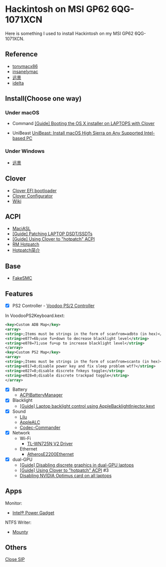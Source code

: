 # Hackintosh on MSI GP62 6QG-1071XCN
Here is something I used to install Hackintosh on my MSI GP62 6QG-1071XCN.

## Reference

- [tonymacx86](http://tonymacx86.com)
- [insanelymac](http://www.insanelymac.com)
- [远景](http://bbs.pcbeta.com)
- [idelta](https://www.idelta.info)

## Install(Choose one way)

### Under macOS

- Command
[[Guide] Booting the OS X installer on LAPTOPS with Clover](https://www.tonymacx86.com/threads/guide-booting-the-os-x-installer-on-laptops-with-clover.148093/)

- UniBeast
[UniBeast: Install macOS High Sierra on Any Supported Intel-based PC](https://www.tonymacx86.com/threads/unibeast-install-macos-high-sierra-on-any-supported-intel-based-pc.235474/)

### Under Windows
- [远景](bbs.pcbeta.com)

## Clover 
- [Clover EFI bootloader](http://sourceforge.net/projects/cloverefiboot/)
- [Clover Configurator](http://mackie100projects.altervista.org)
- [Wiki](https://clover-wiki.zetam.org/home)

## ACPI
- [MaciASL](https://bitbucket.org/RehabMan/os-x-maciasl-patchmatic/downloads/)
- [[Guide] Patching LAPTOP DSDT/SSDTs](https://www.tonymacx86.com/threads/guide-patching-laptop-dsdt-ssdts.152573/)
- [[Guide] Using Clover to "hotpatch" ACPI](https://www.tonymacx86.com/threads/guide-using-clover-to-hotpatch-acpi.200137/)
- [RM Hotpatch](https://github.com/RehabMan/OS-X-Clover-Laptop-Config/tree/master/hotpatch)
- [Hotpatch简介](http://bbs.pcbeta.com/viewthread-1741377-1-2.html)

## Base
- [FakeSMC](https://bitbucket.org/RehabMan/os-x-fakesmc-kozlek/downloads/)


## Features

- [x] PS2 Controller
      - [Voodoo PS/2 Controller](https://github.com/RehabMan/OS-X-Voodoo-PS2-Controller)

In VoodooPS2Keyboard.kext:

```xml
<key>Custom ADB Map</key>
<array>
<string>;Items must be strings in the form of scanfrom=adbto (in hex)</string>
<string>e077=6b;use fu+down to decrease blacklight level</string>
<string>e078=71;use fu+up to increase blacklight level</string>
</array>
<key>Custom PS2 Map</key>
<array>
<string>;Items must be strings in the form of scanfrom=scanto (in hex)</string>
<string>e017=0;disable power key and fix sleep problem wtf?</string>
<string>e027=0;disable discrete fnkeys toggle</string>
<string>e028=0;disable discrete trackpad toggle</string>
</array>
```

- [x] Battery
    - [ACPIBatteryManager](https://github.com/RehabMan/OS-X-ACPI-Battery-Driver)
- [x] Blacklight
  - [[Guide] Laptop backlight control using AppleBacklightInjector.kext](https://www.tonymacx86.com/threads/guide-laptop-backlight-control-using-applebacklightinjector-kext.218222/)
- [x] Sound
    - [Lilu](https://github.com/vit9696/Lilu)
    - [AppleALC](https://github.com/vit9696/AppleALC)
    - [Codec-Commander](https://github.com/RehabMan/EAPD-Codec-Commander)
- [x] Network
    - Wi-Fi
        - [TL-WN725N V2 Driver](https://www.tp-link.com/us/download/TL-WN725N_V2.html#Driver)
    - Ethernet
    	- [AtherosE2200Ethernet](https://github.com/Mieze/AtherosE2200Ethernet)
- [x] dual-GPU
    - [[Guide] Disabling discrete graphics in dual-GPU laptops](https://www.tonymacx86.com/threads/guide-disabling-discrete-graphics-in-dual-gpu-laptops.163772/)
    - [[Guide] Using Clover to "hotpatch" ACPI](https://www.tonymacx86.com/threads/guide-using-clover-to-hotpatch-acpi.200137/) #3
    - [Disabling NVIDIA Optimus card on all laptops](https://www.insanelymac.com/forum/forums/topic/295584-disabling-nvidia-optimus-card-on-all-laptops/)

## Apps

Monitor:
- [Intel® Power Gadget](https://software.intel.com/zh-cn/articles/intel-power-gadget-20)

NTFS Writer:
- [Mounty](http://enjoygineering.com/mounty/)

## Others

[Close SIP](https://www.tonymacx86.com/threads/explaining-os-x-el-capitan-security-changes-workarounds-and-current-information.170611/)